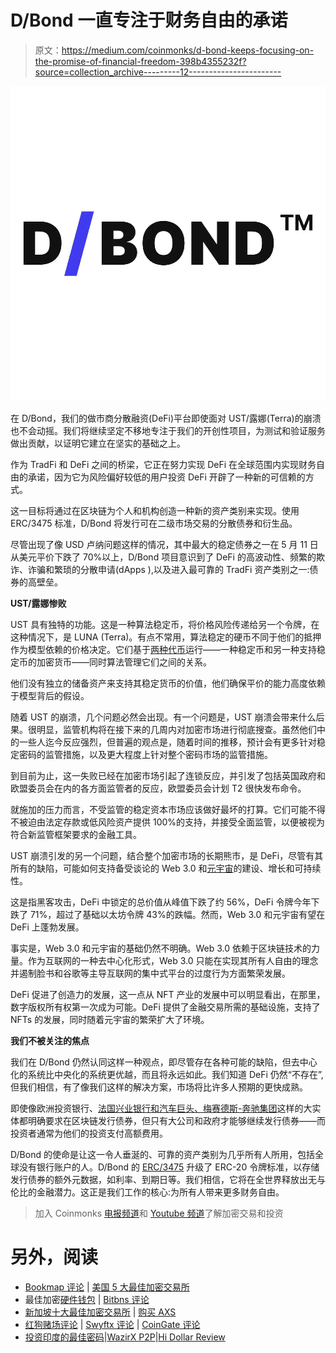 # D/Bond 一直专注于财务自由的承诺

> 原文：<https://medium.com/coinmonks/d-bond-keeps-focusing-on-the-promise-of-financial-freedom-398b4355232f?source=collection_archive---------12----------------------->

![](img/3e441b850c908b52744d996234df167e.png)

在 D/Bond，我们的做市商分散融资(DeFi)平台即使面对 UST/露娜(Terra)的崩溃也不会动摇。我们将继续坚定不移地专注于我们的开创性项目，为测试和验证服务做出贡献，以证明它建立在坚实的基础之上。

作为 TradFi 和 DeFi 之间的桥梁，它正在努力实现 DeFi 在全球范围内实现财务自由的承诺，因为它为风险偏好较低的用户投资 DeFi 开辟了一种新的可信赖的方式。

这一目标将通过在区块链为个人和机构创造一种新的资产类别来实现。使用 ERC/3475 标准，D/Bond 将发行可在二级市场交易的分散债券和衍生品。

尽管出现了像 USD 卢纳问题这样的情况，其中最大的稳定债券之一在 5 月 11 日从美元平价下跌了 70%以上，D/Bond 项目意识到了 DeFi 的高波动性、频繁的欺诈、诈骗和繁琐的分散申请(dApps ),以及进入最可靠的 TradFi 资产类别之一:债券的高壁垒。

**UST/露娜惨败**

UST 具有独特的功能。这是一种算法稳定币，将价格风险传递给另一个令牌，在这种情况下，是 LUNA (Terra)。有点不常用，算法稳定的硬币不同于他们的抵押作为模型依赖的价格决定。它们基于[两种代币](https://www.coindesk.com/learn/algorithmic-stablecoins-what-they-are-and-how-they-can-go-terribly-wrong/)运行——一种稳定币和另一种支持稳定币的加密货币——同时算法管理它们之间的关系。

他们没有独立的储备资产来支持其稳定货币的价值，他们确保平价的能力高度依赖于模型背后的假设。

随着 UST 的崩溃，几个问题必然会出现。有一个问题是，UST 崩溃会带来什么后果。很明显，监管机构将在接下来的几周内对加密市场进行彻底搜查。虽然他们中的一些人迄今反应强烈，但普遍的观点是，随着时间的推移，预计会有更多针对稳定密码的监管措施，以及更大程度上针对整个密码市场的监管措施。

到目前为止，这一失败已经在加密市场引起了连锁反应，并引发了包括英国政府和欧盟委员会在内的各方面监管者的反应，欧盟委员会计划 T2 很快发布命令。

就施加的压力而言，不受监管的稳定资本市场应该做好最坏的打算。它们可能不得不被迫由法定存款或低风险资产提供 100%的支持，并接受全面监管，以便被视为符合新监管框架要求的金融工具。

UST 崩溃引发的另一个问题，结合整个加密市场的长期熊市，是 DeFi，尽管有其所有的缺陷，可能如何支持备受谈论的 Web 3.0 和[元宇宙](https://www.polygon.com/22959860/metaverse-explained-video-games)的建设、增长和可持续性。

这是指黑客攻击，DeFi 中锁定的总价值从峰值下跌了约 56%，DeFi 令牌今年下跌了 71%，超过了基础以太坊令牌 43%的跌幅。然而，Web 3.0 和元宇宙有望在 DeFi 上蓬勃发展。

事实是，Web 3.0 和元宇宙的基础仍然不明确。Web 3.0 依赖于区块链技术的力量。作为互联网的一种去中心化形式，Web 3.0 只能在实现其所有人自由的理念并遏制脸书和谷歌等主导互联网的集中式平台的过度行为方面繁荣发展。

DeFi 促进了创造力的发展，这一点从 NFT 产业的发展中可以明显看出，在那里，数字版权所有权第一次成为可能。DeFi 提供了金融交易所需的基础设施，支持了 NFTs 的发展，同时随着元宇宙的繁荣扩大了环境。

**我们不被关注的焦点**

我们在 D/Bond 仍然认同这样一种观点，即尽管存在各种可能的缺陷，但去中心化的系统比中央化的系统更优越，而且将永远如此。我们知道 DeFi 仍然“不存在”,但我们相信，有了像我们这样的解决方案，市场将比许多人预期的更快成熟。

即使像欧洲投资银行、[法国兴业银行和汽车巨头、](https://www.societegenerale.com/en/news/press-release/first-structured-product-public-blockchain)[梅赛德斯-奔驰集团](https://group-media.mercedes-benz.com/marsMediaSite/en/instance/ko/Daimler-and-LBBW-successfully-utilize-blockchain-technology-for-launch-of-corporate-Schuldschein.xhtml?oid=22744703)这样的大实体都明确要求在区块链发行债券，但只有大公司和政府才能够继续发行债券——而投资者通常为他们的投资支付高额费用。

D/Bond 的使命是让这一令人垂涎的、可靠的资产类别为几乎所有人所用，包括全球没有银行账户的人。D/Bond 的 [ERC/3475](https://eips.ethereum.org/EIPS/eip-3475) 升级了 ERC-20 令牌标准，以存储发行债券的额外元数据，如利率、到期日等。我们相信，它将在全世界释放出无与伦比的金融潜力。这正是我们工作的核心:为所有人带来更多财务自由。

> 加入 Coinmonks [电报频道](https://t.me/coincodecap)和 [Youtube 频道](https://www.youtube.com/c/coinmonks/videos)了解加密交易和投资

# 另外，阅读

*   [Bookmap 评论](https://coincodecap.com/bookmap-review-2021-best-trading-software) | [美国 5 大最佳加密交易所](https://coincodecap.com/crypto-exchange-usa)
*   最佳加密[硬件钱包](/coinmonks/hardware-wallets-dfa1211730c6) | [Bitbns 评论](/coinmonks/bitbns-review-38256a07e161)
*   [新加坡十大最佳加密交易所](https://coincodecap.com/crypto-exchange-in-singapore) | [购买 AXS](https://coincodecap.com/buy-axs-token)
*   [红狗赌场评论](https://coincodecap.com/red-dog-casino-review) | [Swyftx 评论](https://coincodecap.com/swyftx-review) | [CoinGate 评论](https://coincodecap.com/coingate-review)
*   [投资印度的最佳密码](https://coincodecap.com/best-crypto-to-invest-in-india-in-2021)|[WazirX P2P](https://coincodecap.com/wazirx-p2p)|[Hi Dollar Review](https://coincodecap.com/hi-dollar-review)